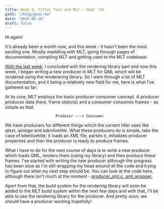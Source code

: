 ```yaml
---
title: Week 4, Titler Tool and MLT – GSoC ’19
path: "/blog/gsoc-4w"
date: "2019-06-28"
draft: false
---
```


Hi again!

It's already been a month now, and this week - it hasn't been the most exciting one. Mostly meddling with MLT, going through pages of documentation, compiling MLT and getting used to the MLT codebase.

[With the last week](https://kdenlive.org/en/2019/06/the-titler-tool-onward-with-the-3rd-week/), I concluded with the rendering library part and now this week, I began writing a new producer in MLT for QML which will be rendered using the renderering library. So I went through a lot of MLT documentation, and it being a relatively new field for me, here is what I've gathered so far:

At its core, MLT employs the basic producer-consumer concept. A producer produces data (here, frame objects) and a consumer consumes frames - as simple as that.

                           Producer ---> Consumer

We have producers for different things which the current titler uses like _qtext_, _qimage_ and _kdenlivetitle_. What these producers do is simple, take the case of kdenlivetitle, it loads an XML file, parses it, initializes producer properties and then the producer is ready to produce frames.

What I have to do for the next course of days is to write a new producer which loads QML, renders them (using my library) and then produce these frames. I've started with writing the new producer although the progress has been slow as I'm still wrapping my head around all the code and trying to figure out what my next step should be. You can look at the code here, although there isn't much at the moment - [producer_qml.c, qml_wrapper.](https://github.com/akhilam512/mlt/tree/master/src/modules/qt)

Apart from that, the build system for the rendering library will soon be added to the MLT build system within the next few days and with that, I'll be able to use the rendering library for the producer. And pretty soon, we should have a producer working hopefully!


